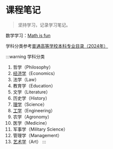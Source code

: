 # 课程笔记

> 坚持学习，记录学习笔记。

数学学习：[Math is fun](https://www.mathsisfun.com/)

学科分类参考[普通高等学校本科专业目录（2024年）](http://www.moe.gov.cn/srcsite/A08/moe_1034/s4930/202403/W020240319305498791768.pdf)

:::warning 学科分类

1. 哲学（Philosophy）
2. [经济学](./economics/)（Economics）
3. 法学（Law）
4. 教育学（Education）
5. 文学（Literature）
6. 历史学（History）
7. [理学](./science/)（Science）
8. [工学](./engineering/)（Engineering）
9. 农学（Agronomy）
10. 医学（Medicine）
11. 军事学（Military Science）
12. 管理学（Management）
13. [艺术学](./art/)（Art）
:::
